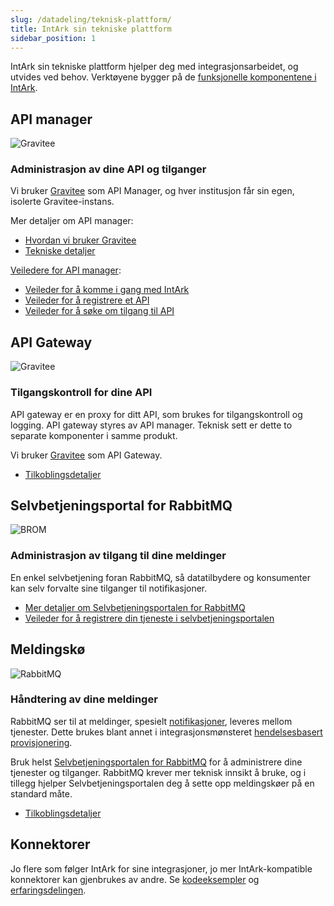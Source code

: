 ```yaml
---
slug: /datadeling/teknisk-plattform/
title: IntArk sin tekniske plattform
sidebar_position: 1
---
```


IntArk sin tekniske plattform hjelper deg med integrasjonsarbeidet, og utvides
ved behov. Verktøyene bygger på de [funksjonelle komponentene i
IntArk](/docs/datadeling/om/komponenter).

## API manager

![Gravitee](/datadeling/img/gravitee-logo.png)

### Administrasjon av dine API og tilganger

Vi bruker [Gravitee](/docs/datadeling/teknisk-plattform/gravitee) som API
Manager, og hver institusjon får sin egen, isolerte Gravitee-instans.

Mer detaljer om API manager:

- [Hvordan vi bruker Gravitee](/docs/datadeling/teknisk-plattform/gravitee)
- [Tekniske detaljer](/docs/datadeling/teknisk-plattform/oversikt)

[Veiledere for API manager](/docs/datadeling/veiledere):

- [Veileder for å komme i gang med IntArk](/docs/datadeling/veiledere/innforing)
- [Veileder for å registrere et API](/docs/datadeling/veiledere/api-manager/api-manager-registrere-enkelt-api)
- [Veileder for å søke om tilgang til API](/docs/datadeling/veiledere/api-manager/api-manager-be-om-tilgang)

## API Gateway

![Gravitee](/datadeling/img/gravitee-logo.png)

### Tilgangskontroll for dine API

API gateway er en proxy for ditt API, som brukes for tilgangskontroll og
logging. API gateway styres av API manager. Teknisk sett er dette to separate
komponenter i samme produkt.

Vi bruker [Gravitee](/docs/datadeling/teknisk-plattform/gravitee) som API
Gateway.

- [Tilkoblingsdetaljer](/docs/datadeling/teknisk-plattform/oversikt)

## Selvbetjeningsportal for RabbitMQ

![BROM](/datadeling/img/brom.svg "Logo for BROM er laget av Freepik fra www.flaticon.com")

### Administrasjon av tilgang til dine meldinger

En enkel selvbetjening foran RabbitMQ, så datatilbydere og konsumenter kan selv forvalte sine tilganger til notifikasjoner.

- [Mer detaljer om Selvbetjeningsportalen for RabbitMQ](/docs/datadeling/teknisk-plattform/brom)
- [Veileder for å registrere din tjeneste i selvbetjeningsportalen](/docs/datadeling/veiledere/meldingsk%C3%B8/opprett-tjeneste)

## Meldingskø

![RabbitMQ](/datadeling/img/rabbitmq-logo.png)

### Håndtering av dine meldinger

RabbitMQ ser til at meldinger, spesielt
[notifikasjoner](/docs/datadeling/begreper/notifikasjon), leveres mellom
tjenester. Dette brukes blant annet i integrasjonsmønsteret [hendelsesbasert
provisjonering](/docs/datadeling/god-praksis/integrasjonsmonster/hendelsesbasert).

Bruk helst [Selvbetjeningsportalen for
RabbitMQ](/docs/datadeling/teknisk-plattform/brom) for å administrere dine
tjenester og tilganger. RabbitMQ krever mer teknisk innsikt å bruke, og i
tillegg hjelper Selvbetjeningsportalen deg å sette opp meldingskøer på en
standard måte.

- [Tilkoblingsdetaljer](/docs/datadeling/teknisk-plattform/oversikt)

## Konnektorer

Jo flere som følger IntArk for sine integrasjoner, jo mer IntArk-kompatible
konnektorer kan gjenbrukes av andre. Se [kodeeksempler](/docs/datadeling/kode)
og [erfaringsdelingen](/docs/datadeling/erfaringer).

